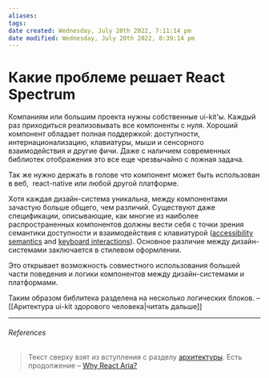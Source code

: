 ```yaml
---
aliases: 
tags: 
date created: Wednesday, July 20th 2022, 7:11:14 pm
date modified: Wednesday, July 20th 2022, 8:39:14 pm
---
```


# Какие проблеме решает React Spectrum

Компаниям или большим проекта нужны собственные ui-kit'ы. Каждый раз приходиться реализовывать все компоненты с нуля.
Хороший компонент обладает полная поддержкой:  доступности, интернационализацию, клавиатуры, мыши и сенсорного взаимодействия и другие фичи. Даже с наличием современных библиотек отображения это все еще чрезвычайно с ложная задача.

Так же нужно держать в голове что компонент может быть использован в веб,  react-native или любой другой платформе.

Хотя каждая дизайн-система уникальна, между компонентами зачастую больше общего, чем различий. Существуют даже спецификации, описывающие, как многие из наиболее распространенных компонентов должны вести себя с точки зрения семантики доступности и взаимодействия с клавиатурой ([accessibility semantics](https://www.w3.org/TR/wai-aria-1.2/) and [keyboard interactions](https://www.w3.org/TR/wai-aria-practices-1.2/)). Основное различие между дизайн-системами заключается в стилевом оформлении.

Это открывает возможность совместного использования большей части поведения и логики компонентов между дизайн-системами и платформами.

 Таким образом библитека разделена на несколько логических блоков. –  [[Аритектура ui-kit здорового человека|читать дальше]]

---

###### References

> Текст сверху взят из вступления с разделу [архитектуры](https://react-spectrum.adobe.com/react-aria/why.html). Есть продолжение – [Why React Aria?](https://react-spectrum.adobe.com/react-aria/why.html)
